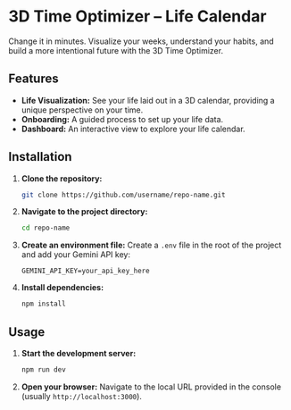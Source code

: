 # 3D Time Optimizer – Life Calendar

Change it in minutes. Visualize your weeks, understand your habits, and build a more intentional future with the 3D Time Optimizer.

## Features

- **Life Visualization:** See your life laid out in a 3D calendar, providing a unique perspective on your time.
- **Onboarding:** A guided process to set up your life data.
- **Dashboard:** An interactive view to explore your life calendar.

## Installation

1. **Clone the repository:**
   ```bash
   git clone https://github.com/username/repo-name.git
   ```
2. **Navigate to the project directory:**
   ```bash
   cd repo-name
   ```
3. **Create an environment file:**
   Create a `.env` file in the root of the project and add your Gemini API key:
   ```
   GEMINI_API_KEY=your_api_key_here
   ```
4. **Install dependencies:**
   ```bash
   npm install
   ```

## Usage

1. **Start the development server:**
   ```bash
   npm run dev
   ```
2. **Open your browser:**
   Navigate to the local URL provided in the console (usually `http://localhost:3000`).
